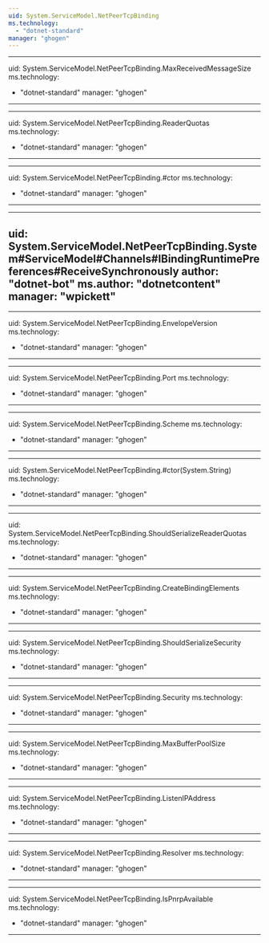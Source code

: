 ```yaml
---
uid: System.ServiceModel.NetPeerTcpBinding
ms.technology: 
  - "dotnet-standard"
manager: "ghogen"
---
```


---
uid: System.ServiceModel.NetPeerTcpBinding.MaxReceivedMessageSize
ms.technology: 
  - "dotnet-standard"
manager: "ghogen"
---

---
uid: System.ServiceModel.NetPeerTcpBinding.ReaderQuotas
ms.technology: 
  - "dotnet-standard"
manager: "ghogen"
---

---
uid: System.ServiceModel.NetPeerTcpBinding.#ctor
ms.technology: 
  - "dotnet-standard"
manager: "ghogen"
---

---
uid: System.ServiceModel.NetPeerTcpBinding.System#ServiceModel#Channels#IBindingRuntimePreferences#ReceiveSynchronously
author: "dotnet-bot"
ms.author: "dotnetcontent"
manager: "wpickett"
---

---
uid: System.ServiceModel.NetPeerTcpBinding.EnvelopeVersion
ms.technology: 
  - "dotnet-standard"
manager: "ghogen"
---

---
uid: System.ServiceModel.NetPeerTcpBinding.Port
ms.technology: 
  - "dotnet-standard"
manager: "ghogen"
---

---
uid: System.ServiceModel.NetPeerTcpBinding.Scheme
ms.technology: 
  - "dotnet-standard"
manager: "ghogen"
---

---
uid: System.ServiceModel.NetPeerTcpBinding.#ctor(System.String)
ms.technology: 
  - "dotnet-standard"
manager: "ghogen"
---

---
uid: System.ServiceModel.NetPeerTcpBinding.ShouldSerializeReaderQuotas
ms.technology: 
  - "dotnet-standard"
manager: "ghogen"
---

---
uid: System.ServiceModel.NetPeerTcpBinding.CreateBindingElements
ms.technology: 
  - "dotnet-standard"
manager: "ghogen"
---

---
uid: System.ServiceModel.NetPeerTcpBinding.ShouldSerializeSecurity
ms.technology: 
  - "dotnet-standard"
manager: "ghogen"
---

---
uid: System.ServiceModel.NetPeerTcpBinding.Security
ms.technology: 
  - "dotnet-standard"
manager: "ghogen"
---

---
uid: System.ServiceModel.NetPeerTcpBinding.MaxBufferPoolSize
ms.technology: 
  - "dotnet-standard"
manager: "ghogen"
---

---
uid: System.ServiceModel.NetPeerTcpBinding.ListenIPAddress
ms.technology: 
  - "dotnet-standard"
manager: "ghogen"
---

---
uid: System.ServiceModel.NetPeerTcpBinding.Resolver
ms.technology: 
  - "dotnet-standard"
manager: "ghogen"
---

---
uid: System.ServiceModel.NetPeerTcpBinding.IsPnrpAvailable
ms.technology: 
  - "dotnet-standard"
manager: "ghogen"
---
